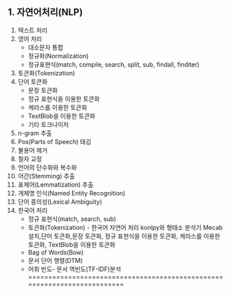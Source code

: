 ## 1. 자연어처리(NLP)
1. 텍스트 처리
2. 영어 처리
    - 대소문자 통합
    - 정규화(Normalization)
    - 정규표현식(match, compile, search, split, sub, findall, finditer)
3. 토큰화(Tokenization)
4. 단어 토큰화
    - 문장 토큰화
    - 정규 표현식을 이용한 토큰화
    - 케라스를 이용한 토큰화
    - TextBlob을 이용한 토큰화
    - 기타 토크나이저
3. n-gram 추출
4. Pos(Parts of Speech) 태깅
5. 불용어 제거
6. 철자 교정
7. 언어의 단수화와 복수화
8. 어간(Stemming) 추출
9. 표제어(Lemmatization) 추출
10. 개체명 인식(Named Entity Recognition)
11. 단어 중의성(Lexical Ambiguity)
12. 한국어 처리
    - 정규 표현식(match, search, sub)
    - 토큰화(Tokenization) - 한국어 자연어 처리 konlpy와 형태소 분석기 Mecab설치,단어 토큰화,문장 토큰화, 정규 표현식을 이용한 토큰화, 케라스를 이용한 토큰화, TextBlob을 이용한 토큰화
    - Bag of Words(Bow)
    - 문서 단어 행렬(DTM)
    - 어휘 빈도- 문서 역빈도(TF-IDF)분석
=========================================================================
